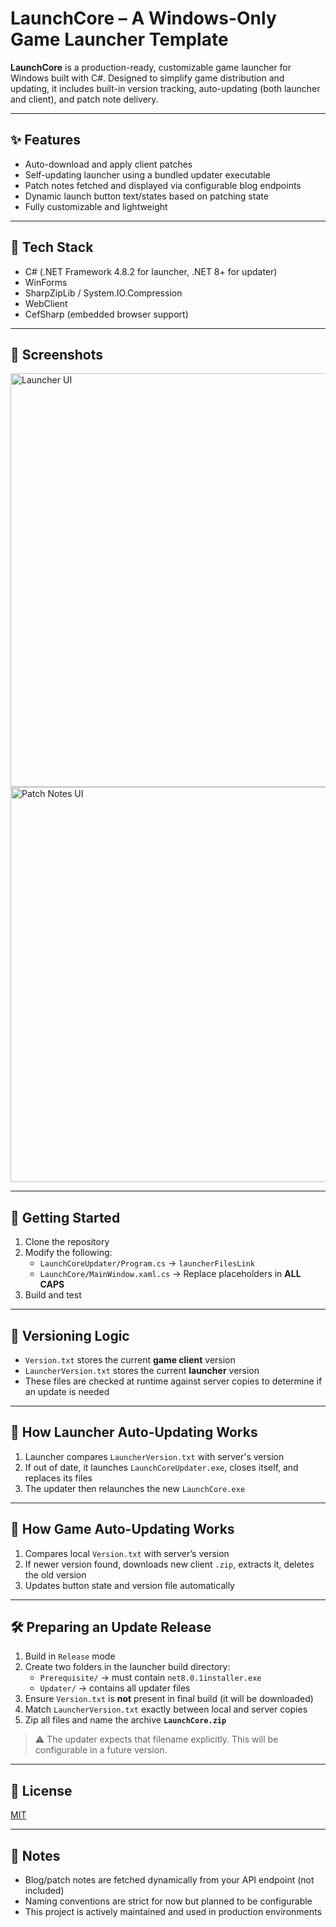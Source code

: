 # LaunchCore – A Windows-Only Game Launcher Template

**LaunchCore** is a production-ready, customizable game launcher for Windows built with C#. Designed to simplify game distribution and updating, it includes built-in version tracking, auto-updating (both launcher and client), and patch note delivery.

---

## ✨ Features

- Auto-download and apply client patches
- Self-updating launcher using a bundled updater executable
- Patch notes fetched and displayed via configurable blog endpoints
- Dynamic launch button text/states based on patching state
- Fully customizable and lightweight

---

## 🧰 Tech Stack

- C# (.NET Framework 4.8.2 for launcher, .NET 8+ for updater)
- WinForms
- SharpZipLib / System.IO.Compression
- WebClient
- CefSharp (embedded browser support)

---

## 📸 Screenshots

<img width="1274" height="662" alt="Launcher UI" src="https://github.com/user-attachments/assets/34eab068-dfa8-4d8d-bb7f-859afd1e887e" />
<img width="1275" height="632" alt="Patch Notes UI" src="https://github.com/user-attachments/assets/84771936-96be-459b-a6ce-5241e3430f76" />

---

## 🚀 Getting Started

1. Clone the repository
2. Modify the following:
   - `LaunchCoreUpdater/Program.cs` → `launcherFilesLink`
   - `LaunchCore/MainWindow.xaml.cs` → Replace placeholders in **ALL CAPS**
3. Build and test

---

## 📌 Versioning Logic

- `Version.txt` stores the current **game client** version
- `LauncherVersion.txt` stores the current **launcher** version
- These files are checked at runtime against server copies to determine if an update is needed

---

## 🔄 How Launcher Auto-Updating Works

1. Launcher compares `LauncherVersion.txt` with server's version
2. If out of date, it launches `LaunchCoreUpdater.exe`, closes itself, and replaces its files
3. The updater then relaunches the new `LaunchCore.exe`

---

## 🔁 How Game Auto-Updating Works

1. Compares local `Version.txt` with server’s version
2. If newer version found, downloads new client `.zip`, extracts it, deletes the old version
3. Updates button state and version file automatically

---

## 🛠️ Preparing an Update Release

1. Build in `Release` mode
2. Create two folders in the launcher build directory:
   - `Prerequisite/` → must contain `net8.0.1installer.exe`
   - `Updater/` → contains all updater files
3. Ensure `Version.txt` is **not** present in final build (it will be downloaded)
4. Match `LauncherVersion.txt` exactly between local and server copies
5. Zip all files and name the archive **`LaunchCore.zip`**

> ⚠️ The updater expects that filename explicitly. This will be configurable in a future version.

---

## 📝 License

[MIT](LICENSE)

---

## 📣 Notes

- Blog/patch notes are fetched dynamically from your API endpoint (not included)
- Naming conventions are strict for now but planned to be configurable
- This project is actively maintained and used in production environments

